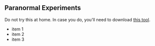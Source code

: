 ## Paranormal Experiments
Do not try this at home. In case you do, you'll need to download [this tool](https://git-scm.com/download/win). 

- item 1
- item 2
- item 3